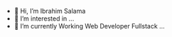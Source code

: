 - 👋 Hi, I’m Ibrahim Salama
- 👀 I’m interested in ...
- 🌱 I’m currently Working  Web Developer Fullstack ...

<!---
madi-madi/madi-madi is a ✨ special ✨ repository because its `README.md` (this file) appears on your GitHub profile.
You can click the Preview link to take a look at your changes.
--->
